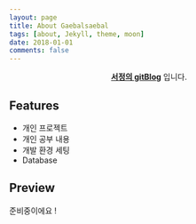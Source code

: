 ```yaml
---
layout: page
title: About Gaebalsaebal
tags: [about, Jekyll, theme, moon]
date: 2018-01-01
comments: false
---
```

    
<center><a href="http://youseojung.github.io"><b>서정의 gitBlog</b></a> 입니다.</center>

## Features
* 개인 프로젝트
* 개인 공부 내용
* 개발 환경 세팅
* Database 


## Preview
준비중이에요 !
<!-- {% capture images %}
    https://cloud.githubusercontent.com/assets/754514/14509720/61c61058-01d6-11e6-93ab-0918515ecd56.png
    https://cloud.githubusercontent.com/assets/754514/14509716/61ac6c8e-01d6-11e6-879f-8308883de790.png
{% endcapture %}
{% include gallery images=images caption="Screenshots of Moon Theme" cols=2 %}
-->

<!--
See a [live version of Moon](http://taylantatli.github.io/Moon) hosted on GitHub. -->
<!-- 
## Getting Started
To learn how to install and use this theme check out the [Setup Guide](http://taylantatli.me/Moon/moon-theme/) for more information.     
#[Install Moon](https://github.com/TaylanTatli/Moon){: .btn}
-->
